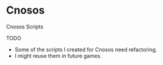 # Cnosos

Cnosos Scripts

TODO
- Some of the scripts I created for Cnosos need refactoring.
- I might reuse them in future games.
